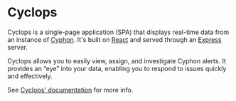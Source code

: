 # Cyclops

Cyclops is a single-page application (SPA) that displays real-time data
from an instance of [Cyphon](https://cyphon.readthedocs.io/).
It's built on [React](https://facebook.github.io/react/) and served
through an [Express](https://expressjs.com/) server.

Cyclops allows you to easily view, assign, and investigate Cyphon
alerts. It provides an “eye” into your data, enabling you to respond to
issues quickly and effectively.

See [Cyclops' documentation](http://cyphon-ui.readthedocs.io/) for
more info.
